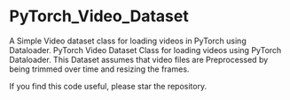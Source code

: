 # PyTorch_Video_Dataset
A Simple Video dataset class for loading videos in PyTorch using Dataloader. 
PyTorch Video Dataset Class for loading videos using PyTorch Dataloader. This Dataset assumes that video files are Preprocessed by being trimmed over time and resizing the frames.


If you find this code useful, please star the repository.
